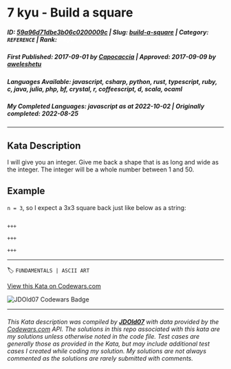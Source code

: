 # 7 kyu - Build a square

##### **ID**: [59a96d71dbe3b06c0200009c](https://www.codewars.com/kata/59a96d71dbe3b06c0200009c) | **Slug**: [build-a-square](https://www.codewars.com/kata/59a96d71dbe3b06c0200009c) | **Category**: `REFERENCE` | **Rank**: <span style="color:white">7 kyu</span>

##### **First Published**: 2017-09-01 ***by*** [Capocaccia](https://www.codewars.com/users/Capocaccia) | **Approved**: 2017-09-09 ***by*** [aweleshetu](https://www.codewars.com/users/aweleshetu)

##### **Languages Available**: javascript, csharp, python, rust, typescript, ruby, c, java, julia, php, bf, crystal, r, coffeescript, d, scala, ocaml

##### **My Completed Languages**: javascript ***as at*** 2022-10-02 | **Originally completed**: 2022-08-25

---

## Kata Description


I will give you an integer. Give me back a shape that is as long and wide as the integer. The integer will be a whole number between 1 and 50.





## Example



`n = 3`, so I expect a 3x3 square back just like below as a string:



```

+++

+++

+++

```





---


🏷 `FUNDAMENTALS | ASCII ART`


[View this Kata on Codewars.com](https://www.codewars.com/kata/59a96d71dbe3b06c0200009c)

![](https://www.codewars.com/users/jdold07/badges/large "JDOld07 Codewars Badge")

---

###### *This Kata description was compiled by [**JDOld07**](https://tpstech.dev) with data provided by the [Codewars.com](https://www.codewars.com) API.  The solutions in this repo associated with this kata are my solutions unless otherwise noted in the code file.  Test cases are generally those as provided in the Kata, but may include additional test cases I created while coding my solution.  My solutions are not always commented as the solutions are rarely submitted with comments.*
